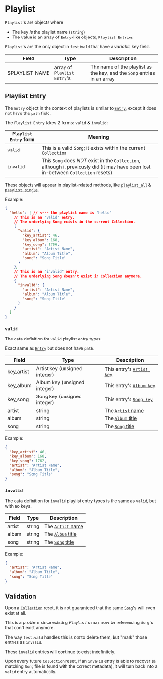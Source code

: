# Playlist
`Playlist`'s are objects where
- The key _is_ the playlist name (`string`)
- The value is an array of [`Entry`](../../common-objects/entry.md)-like objects, `Playlist Entries`

`Playlist`'s are the only object in `festivald` that have a _variable_ key field.

| Field          | Type                        | Description |
|----------------|-----------------------------|-------------|
| $PLAYLIST_NAME | array of `Playlist Entry`'s | The name of the playlist as the key, and the `Song` entries in an array

## Playlist Entry
The `Entry` object in the context of playlists is similar to [`Entry`](../../common-objects/entry.md), except it does not have the `path` field.

The `Playlist Entry` takes 2 forms: `valid` & `invalid`:

| `Playlist Entry` form | Meaning |
|-----------------------|---------|
| `valid`               | This is a valid `Song`; it exists within the current `Collection`
| `invalid`             | This `Song` does _NOT_ exist in the `Collection`, although it previously did (it may have been lost in-between `Collection` resets)

These objects will appear in playlist-related methods, like [`playlist_all`](playlist_all.md) & [`playlist_single`](playlist_single.md).

Example:
```json
{
  "hello": [ // <--- the playlist name is "hello"
    // This is an "valid" entry.
    // The underlying Song exists in the current Collection.
    {
      "valid": {
        "key_artist": 46,
        "key_album": 168,
        "key_song": 1756,
        "artist": "Artist Name",
        "album": "Album Title",
        "song": "Song Title"
      }
    },
    // This is an "invalid" entry.
    // The underlying Song doesn't exist in Collection anymore.
    {
      "invalid": {
        "artist": "Artist Name",
        "album": "Album Title",
        "song": "Song Title"
      }
    }
  ]
}
```

### `valid`
The data definition for `valid` playlist entry types.

Exact same as [`Entry`](../../common-objects/entry.md) but does not have `path`.

| Field      | Type                          | Description |
|------------|-------------------------------|-------------|
| key_artist | Artist key (unsigned integer) | This entry's [`Artist key`](../../common-objects/key.md)
| key_album  | Album key (unsigned integer)  | This entry's [`Album key`](../../common-objects/key.md)
| key_song   | Song key (unsigned integer)   | This entry's [`Song key`](../../common-objects/key.md)
| artist     | string                        | The [`Artist` name](../../common-objects/artist.md)
| album      | string                        | The [`Album` title](../../common-objects/album.md)
| song       | string                        | The [`Song` title](../../common-objects/song.md)

Example:
```json
{
  "key_artist": 46,
  "key_album": 168,
  "key_song": 1762,
  "artist": "Artist Name",
  "album": "Album Title",
  "song": "Song Title"
}
```

### `invalid`
The data definition for `invalid` playlist entry types is the same as `valid`, but with no keys.

| Field  | Type                          | Description |
|--------|-------------------------------|-------------|
| artist | string                        | The [`Artist` name](../../common-objects/artist.md)
| album  | string                        | The [`Album` title](../../common-objects/album.md)
| song   | string                        | The [`Song` title](../../common-objects/song.md)

Example:
```json
{
  "artist": "Artist Name",
  "album": "Album Title",
  "song": "Song Title"
}
```

## Validation
Upon a [`Collection`](../../common-objects/collection.md) reset, it is not guaranteed that the same [`Song`](../../common-objects/song.md)'s will even exist at all.

This is a problem since existing `Playlist`'s may now be referencing `Song`'s that don't exist anymore.

The way `festivald` handles this is _not_ to delete them, but "mark" those entries as `invalid`.

These `invalid` entries will continue to exist indefinitely.

Upon every future `Collection` reset, if an `invalid` entry is able to recover (a matching `Song` file is found with the correct metadata), it will turn back into a `valid` entry automatically.
